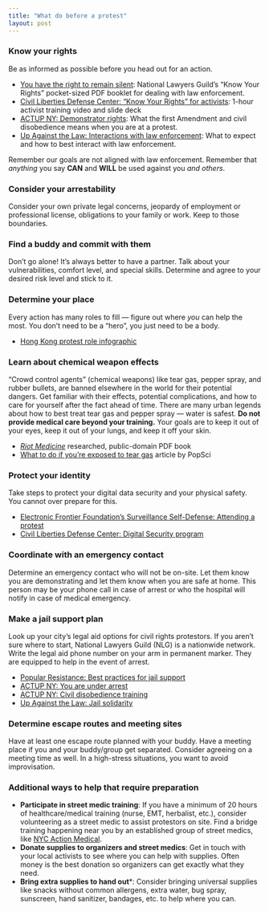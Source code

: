 ```yaml
---
title: "What do before a protest"
layout: post
---
```


### Know your rights
Be as informed as possible before you head out for an action.
* [You have the right to remain silent](https://www.nlg.org/know-your-rights): National Lawyers Guild’s “Know Your Rights” pocket-sized PDF booklet for dealing with law enforcement.
* [Civil Liberties Defense Center: “Know Your Rights” for activists](https://cldc.org/know-your-rights-for-activists/): 1-hour activist training video and slide deck
* [ACTUP NY: Demonstrator rights](https://actupny.org/documents/demomanual/atthedemo.html): What the first Amendment and civil disobedience means when you are at a protest.
* [Up Against the Law: Interactions with law enforcement](http://upagainstthelaw.org/interactions-with-law-enforcement/): What to expect and how to best interact with law enforcement.

Remember our goals are not aligned with law enforcement. Remember that _anything_ you say **CAN** and **WILL** be used against you _and others_.

### Consider your arrestability
Consider your own private legal concerns, jeopardy of employment or professional license, obligations to your family or work. Keep to those boundaries. 

### Find a buddy and commit with them
Don’t go alone! It’s always better to have a partner. Talk about your vulnerabilities, comfort level, and special skills. Determine and agree to your desired risk level and stick to it.

### Determine your place
Every action has many roles to fill — figure out where _you_ can help the most. You don’t need to be a “hero”, you just need to be a body.
* [Hong Kong protest role infographic](https://i.imgur.com/su1Z6X1.jpg)

### Learn about chemical weapon effects
“Crowd control agents” (chemical weapons) like tear gas, pepper spray, and rubber bullets, are banned elsewhere in the world for their potential dangers. Get familiar with their effects, potential complications, and how to care for yourself after the fact ahead of time. There are many urban legends about how to best treat tear gas and pepper spray — water is safest. **Do not provide medical care beyond your training.** Your goals are to keep it out of your eyes, keep it out of your lungs, and keep it off your skin.
* [_Riot Medicine_](https://riotmedicine.net/) researched, public-domain PDF book
* [What to do if you’re exposed to tear gas](https://www.popsci.com/story/diy/tear-gas-guide/) article by PopSci

### Protect your identity
Take steps to protect your digital data security and your physical safety. You cannot over prepare for this.
* [Electronic Frontier Foundation’s Surveillance Self-Defense: Attending a protest](https://ssd.eff.org/en/module/attending-protest)
* [Civil Liberties Defense Center: Digital Security program](https://cldc.org/security/)

### Coordinate with an emergency contact
Determine an emergency contact who will not be on-site. Let them know you are demonstrating and let them know when you are safe at home. This person may be your phone call in case of arrest or who the hospital will notify in case of medical emergency.

### Make a jail support plan
Look up your city’s legal aid options for civil rights protestors. If you aren’t sure where to start, National Lawyers Guild (NLG) is a nationwide network. Write the legal aid phone number on your arm in permanent marker. They are equipped to help in the event of arrest. 

* [Popular Resistance: Best practices for jail support](https://popularresistance.org/best-practices-for-jail-support/)
* [ACTUP NY: You are under arrest](https://actupny.org/documents/demomanual/underarrest.html)
* [ACTUP NY: Civil disobedience training](https://actupny.org/documents/CDdocuments/Legal.html)
* [Up Against the Law: Jail solidarity](http://upagainstthelaw.org/jail-solidarity/) 

### Determine escape routes and meeting sites
Have at least one escape route planned with your buddy. Have a meeting place if you and your buddy/group get separated. Consider agreeing on a meeting time as well. In a high-stress situations, you want to avoid improvisation.

### Additional ways to help that require preparation

* **Participate in street medic training**: If you have a minimum of 20 hours of healthcare/medical training (nurse, EMT, herbalist, etc.), consider volunteering as a street medic to assist protestors on site. Find a bridge training happening near you by an established group of street medics, like [NYC Action Medical](https://www.facebook.com/NYCactionmedical).
* **Donate supplies to organizers and street medics**: Get in touch with your local activists to see where you can help with supplies. Often money is the best donation so organizers can get exactly what they need. 
* **Bring extra supplies to hand out***: Consider bringing universal supplies like snacks without common allergens, extra water, bug spray, sunscreen, hand sanitizer, bandages, etc. to help where you can.